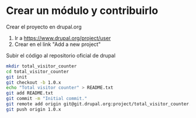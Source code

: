 Crear un módulo y contribuirlo
========

Crear el proyecto en drupal.org
1. Ir a https://www.drupal.org/project/user
2. Crear en el link "Add a new project"

Subir el código al repositorio oficial de drupal
```bash
mkdir total_visitor_counter
cd total_visitor_counter
git init
git checkout -b 1.0.x
echo "Total visitor counter" > README.txt
git add README.txt
git commit -m "Initial commit."
git remote add origin git@git.drupal.org:project/total_visitor_counter.git
git push origin 1.0.x
```



